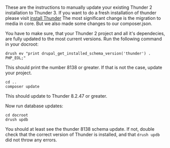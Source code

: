 These are the instructions to manually update your existing Thunder 2 installation to Thunder 3. If you want to do a fresh installation of thunder please visit [install Thunder](https://thunder.github.io/thunder-documentation/quick-install) The most
significant change is the migration to media in core. But we also made
some changes to our composer.json.

You have to make sure, that your Thunder 2 project and all it's dependecies,
are fully updated to the most current versions. Run the following command in your docroot:

```
drush ev "print drupal_get_installed_schema_version('thunder') . PHP_EOL;"
```
This should print the number 8138 or greater. If that is not the case, update your project.

```
cd ..
composer update
```
This should update to Thunder 8.2.47 or greater.

Now run database updates:
```
cd docroot
drush updb
```
You should at least see the thunder 8138 schema update. If not, double check that the correct version of Thunder is installed, and that `drush updb` did not throw any errors.
